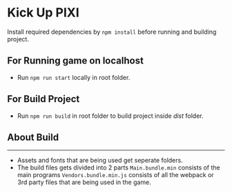 # Kick Up PIXI



Install required dependencies by ```npm install``` before running and building project.



## For Running game on localhost
- Run ```npm run start``` locally in root folder.




## For Build Project
- Run ```npm run build``` in root folder to build project inside _dist_ folder.

## About Build
***
 * Assets and fonts that are being used get seperate folders.
  * The build files gets divided into 2 parts  `Main.bundle.min` consists of the main programs `Vendors.bundle.min.js`  consists of all the webpack or 3rd party files that are being used in the game.
